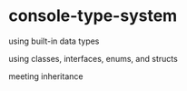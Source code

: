# console-type-system

using built-in data types

using classes, interfaces, enums, and structs

meeting inheritance

